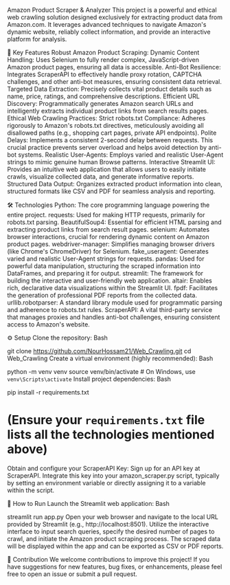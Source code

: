 Amazon Product Scraper & Analyzer
This project is a powerful and ethical web crawling solution designed exclusively for extracting product data from Amazon.com. It leverages advanced techniques to navigate Amazon's dynamic website, reliably collect information, and provide an interactive platform for analysis.

🚀 Key Features
Robust Amazon Product Scraping:
Dynamic Content Handling: Uses Selenium to fully render complex, JavaScript-driven Amazon product pages, ensuring all data is accessible.
Anti-Bot Resilience: Integrates ScraperAPI to effectively handle proxy rotation, CAPTCHA challenges, and other anti-bot measures, ensuring consistent data retrieval.
Targeted Data Extraction: Precisely collects vital product details such as name, price, ratings, and comprehensive descriptions.
Efficient URL Discovery: Programmatically generates Amazon search URLs and intelligently extracts individual product links from search results pages.
Ethical Web Crawling Practices:
Strict robots.txt Compliance: Adheres rigorously to Amazon's robots.txt directives, meticulously avoiding all disallowed paths (e.g., shopping cart pages, private API endpoints).
Polite Delays: Implements a consistent 2-second delay between requests. This crucial practice prevents server overload and helps avoid detection by anti-bot systems.
Realistic User-Agents: Employs varied and realistic User-Agent strings to mimic genuine human Browse patterns.
Interactive Streamlit UI: Provides an intuitive web application that allows users to easily initiate crawls, visualize collected data, and generate informative reports.
Structured Data Output: Organizes extracted product information into clean, structured formats like CSV and PDF for seamless analysis and reporting.

  

🛠️ Technologies
Python: The core programming language powering the entire project.
requests: Used for making HTTP requests, primarily for robots.txt parsing.
BeautifulSoup4: Essential for efficient HTML parsing and extracting product links from search result pages.
selenium: Automates browser interactions, crucial for rendering dynamic content on Amazon product pages.
webdriver-manager: Simplifies managing browser drivers (like Chrome's ChromeDriver) for Selenium.
fake_useragent: Generates varied and realistic User-Agent strings for requests.
pandas: Used for powerful data manipulation, structuring the scraped information into DataFrames, and preparing it for output.
streamlit: The framework for building the interactive and user-friendly web application.
altair: Enables rich, declarative data visualizations within the Streamlit UI.
fpdf: Facilitates the generation of professional PDF reports from the collected data.
urllib.robotparser: A standard library module used for programmatic parsing and adherence to robots.txt rules.
ScraperAPI: A vital third-party service that manages proxies and handles anti-bot challenges, ensuring consistent access to Amazon's website.



⚙️ Setup
Clone the repository:
Bash

git clone https://github.com/NourHossam21/Web_Crawling.git
cd Web_Crawling
Create a virtual environment (highly recommended):
Bash

python -m venv venv
source venv/bin/activate  # On Windows, use `venv\Scripts\activate`
Install project dependencies:
Bash

pip install -r requirements.txt
# (Ensure your `requirements.txt` file lists all the technologies mentioned above)
Obtain and configure your ScraperAPI Key:
Sign up for an API key at ScraperAPI.
Integrate this key into your amazon_scraper.py script, typically by setting an environment variable or directly assigning it to a variable within the script.



🚀 How to Run
Launch the Streamlit web application:
Bash

streamlit run app.py
Open your web browser and navigate to the local URL provided by Streamlit (e.g., http://localhost:8501).
Utilize the interactive interface to input search queries, specify the desired number of pages to crawl, and initiate the Amazon product scraping process. The scraped data will be displayed within the app and can be exported as CSV or PDF reports.


🤝 Contribution
We welcome contributions to improve this project! If you have suggestions for new features, bug fixes, or enhancements, please feel free to open an issue or submit a pull request.


